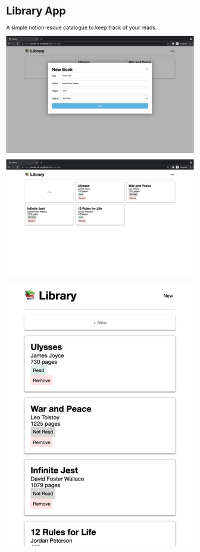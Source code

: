 # Library App

A simple notion-esque catalogue to keep track of your reads.

![Screenshot 1](1.png)

![Screenshot 2](2.png)

![Screenshot 3](3.png)